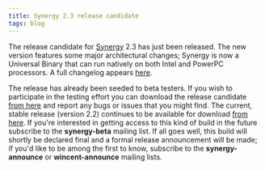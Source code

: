 ```yaml
---
title: Synergy 2.3 release candidate
tags: blog
---
```


The release candidate for [Synergy](http://synergy.wincent.com/) 2.3 has just been released. The new version features some major architectural changes; Synergy is now a Universal Binary that can run natively on both Intel and PowerPC processors. A full changelog appears [here](http://www.wincent.com/a/products/synergy-classic/history/).

The release has already been seeded to beta testers. If you wish to participate in the testing effort you can download the release candidate [from here](http://www.wincent.com/download.php?item=Synergy2.3.dmg) and report any bugs or issues that you might find. The current, stable release (version 2.2) continues to be available for download [from here](http://www.wincent.com/download.php?item=Synergy.dmg). If you're interested in getting access to this kind of build in the future subscribe to the **synergy-beta** mailing list. If all goes well, this build will shortly be declared final and a formal release announcement will be made; if you'd like to be among the first to know, subscribe to the **synergy-announce** or **wincent-announce** mailing lists.
